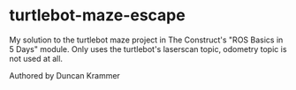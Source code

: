 # turtlebot-maze-escape

My solution to the turtlebot maze project in The Construct's "ROS Basics in 5 Days" module.
Only uses the turtlebot's laserscan topic, odometry topic is not used at all.

Authored by Duncan Krammer
